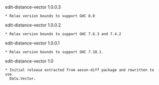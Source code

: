 edit-distance-vector 1.0.0.3

    * Relax version bounds to support GHC 8.0

edit-distance-vector 1.0.0.2

    * Relax version bounds to support GHC 7.6.3 and 7.4.2

edit-distance-vector 1.0.0.1

    * Relax version bounds to support GHC 7.10.1.

edit-distance-vector 1.0

    * Initial release extracted from aeson-diff package and rewritten to use
      Data.Vector.
